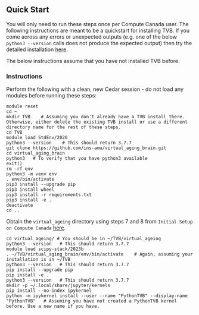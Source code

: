 ## Quick Start
You will only need to run these steps once per Compute Canada user. The following instructions are meant to be a quickstart for installing TVB. If you come across any errors or unexpected outputs (e.g. one of the below `python3 --version` calls does not produce the expected output) then try the detailed installation [here](https://github.com/McIntosh-Lab/tvb_demo/tree/main).

The below instructions assume that you have not installed TVB before.


### Instructions

Perform the following with a clean, new Cedar session - do not load any modules before running these steps:

```
module reset
cd ~
mkdir TVB    # Assuming you don't already have a TVB install there. Otherwise, either delete the existing TVB install or use a different directory name for the rest of these steps. 
cd TVB
module load StdEnv/2020
python3 --version    # This should return 3.7.7
git clone https://github.com/ins-amu/virtual_aging_brain.git
cd virtual_aging_brain
python3   # To verify that you have python3 available
exit()
rm -rf env
python3 -m venv env
. env/bin/activate
pip3 install --upgrade pip
pip3 install wheel
pip3 install -r requirements.txt
pip3 install -e .
deactivate
cd ..
```

Obtain the `virtual_ageing` directory using steps 7 and 8 from `Initial Setup on Compute Canada` [here](https://github.com/McIntosh-Lab/tvb_demo/tree/main).

```
cd virtual_ageing/ # You should be in ~/TVB/virtual_ageing
python3 --version   # This should return 3.7.7
module load scipy-stack/2023b
. ~/TVB/virtual_aging_brain/env/bin/activate    # Again, assuming your installation is in ~/TVB
python3 --version   # This should return 3.7.7
pip install --upgrade pip
pip install -e .
python3 --version   # This should return 3.7.7
mkdir -p ~/.local/share/jupyter/kernels
pip install --no-index ipykernel
python -m ipykernel install --user --name "PythonTVB" --display-name "PythonTVB"   # Assuming you have not created a PythonTVB kernel before. Use a new name if you have.
```
